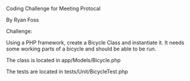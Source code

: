 Coding Challenge for Meeting Protocal

By Ryan Foss

Challenge:

Using a PHP framework, create a Bicycle Class and instantiate it. It needs some working parts of a bicycle and should be able to be run.

The class is located in app/Models/Bicycle.php

The tests are located in tests/Unit/BicycleTest.php
